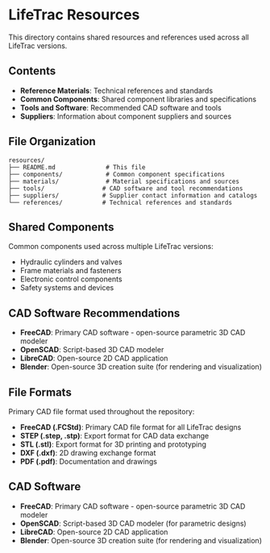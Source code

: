 # LifeTrac Resources

This directory contains shared resources and references used across all LifeTrac versions.

## Contents

- **Reference Materials**: Technical references and standards
- **Common Components**: Shared component libraries and specifications
- **Tools and Software**: Recommended CAD software and tools
- **Suppliers**: Information about component suppliers and sources

## File Organization

```
resources/
├── README.md              # This file
├── components/            # Common component specifications
├── materials/             # Material specifications and sources
├── tools/                # CAD software and tool recommendations
├── suppliers/            # Supplier contact information and catalogs
└── references/           # Technical references and standards
```

## Shared Components

Common components used across multiple LifeTrac versions:
- Hydraulic cylinders and valves
- Frame materials and fasteners
- Electronic control components
- Safety systems and devices

## CAD Software Recommendations

- **FreeCAD**: Primary CAD software - open-source parametric 3D CAD modeler
- **OpenSCAD**: Script-based 3D CAD modeler
- **LibreCAD**: Open-source 2D CAD application
- **Blender**: Open-source 3D creation suite (for rendering and visualization)

## File Formats

Primary CAD file format used throughout the repository:
- **FreeCAD (.FCStd)**: Primary CAD file format for all LifeTrac designs
- **STEP (.step, .stp)**: Export format for CAD data exchange
- **STL (.stl)**: Export format for 3D printing and prototyping
- **DXF (.dxf)**: 2D drawing exchange format
- **PDF (.pdf)**: Documentation and drawings

## CAD Software

- **FreeCAD**: Primary CAD software - open-source parametric 3D CAD modeler
- **OpenSCAD**: Script-based 3D CAD modeler (for parametric designs)
- **LibreCAD**: Open-source 2D CAD application
- **Blender**: Open-source 3D creation suite (for rendering and visualization)